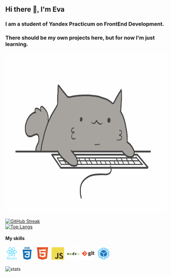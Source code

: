 ## Hi there 👋, I'm Eva

### I am a student of Yandex Practicum on FrontEnd Development.

### There should be my own projects here, but for now I'm just learning.

<div>
<img src="./img/cot.gif" alt="coding cat" height="500px" width="650px">
</div>

[![GitHub Streak](https://github-readme-streak-stats.herokuapp.com/?user=mintolime)](https://git.io/streak-stats)  
[![Top Langs](https://github-readme-stats.vercel.app/api/top-langs/?username=mintolime&layout=compact&theme=vision-friendly-dark)](https://github.com/anuraghazra/github-readme-stats)
  

#### My skills
<div>
  <img src="https://github.com/devicons/devicon/blob/master/icons/react/react-original-wordmark.svg" title="React" alt="React" width="40" height="40"/>&nbsp;
  <img src="https://github.com/devicons/devicon/blob/master/icons/css3/css3-plain-wordmark.svg"  title="CSS3" alt="CSS" width="40" height="40"/>&nbsp;
  <img src="https://github.com/devicons/devicon/blob/master/icons/html5/html5-original.svg" title="HTML5" alt="HTML" width="40" height="40"/>&nbsp;
  <img src="https://github.com/devicons/devicon/blob/master/icons/javascript/javascript-original.svg" title="JavaScript" alt="JavaScript" width="40" height="40"/>&nbsp;
  <img src="https://github.com/devicons/devicon/blob/master/icons/nodejs/nodejs-original-wordmark.svg" title="NodeJS" alt="NodeJS" width="40" height="40"/>&nbsp;
  <img src="https://github.com/devicons/devicon/blob/master/icons/git/git-original-wordmark.svg" title="Git" **alt="Git" width="40" height="40"/>&nbsp
  <img src="https://github.com/devicons/devicon/blob/master/icons/webpack/webpack-original.svg" title="Git" **alt="Git" width="40" height="40"/>&nbsp
</div>
<br />
<img src="https://komarev.com/ghpvc/?username=mintolime" alt="stats" />
<br />



